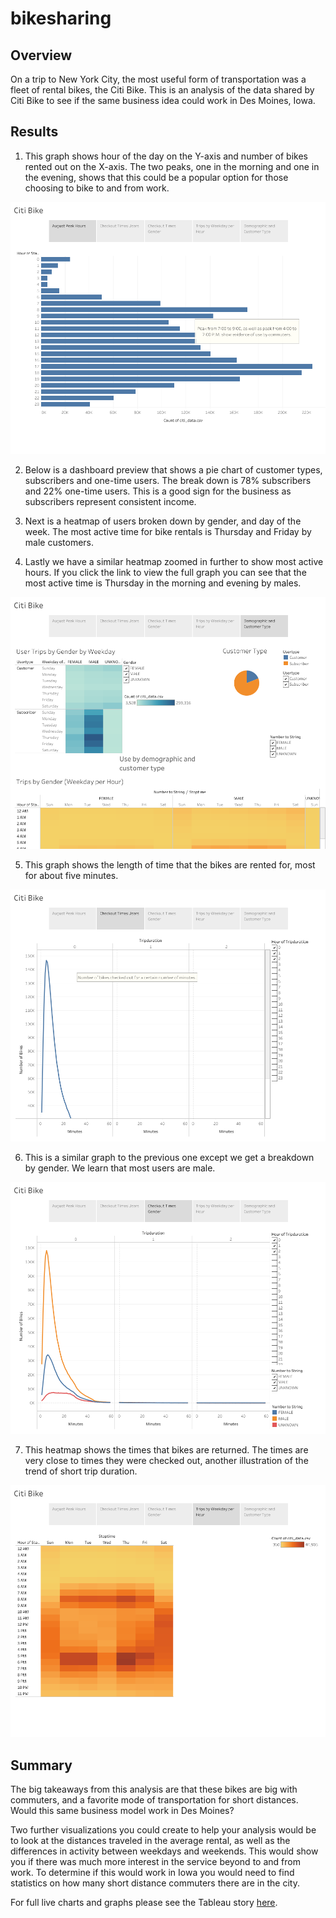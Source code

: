 # bikesharing

## Overview
On a trip to New York City, the most useful form of transportation was a fleet of rental bikes, the Citi Bike. This is an analysis of the data shared by Citi Bike to see if the same business idea could work in Des Moines, Iowa.

## Results
1. This graph shows hour of the day on the Y-axis and number of bikes rented out on the X-axis. The two peaks, one in the morning and one in the evening, shows that this could be a popular option for those choosing to bike to and from work.

![August Peak Hours](https://raw.githubusercontent.com/BlueSkies503/bikesharing/main/images/August_peak.png)

2. Below is a dashboard preview that shows a pie chart of customer types, subscribers and one-time users. The break down is 78% subscribers and 22% one-time users. This is a good sign for the business as subscribers represent consistent income.

3. Next is a heatmap of users broken down by gender, and day of the week. The most active time for bike rentals is Thursday and Friday by male customers.

4. Lastly we have a similar heatmap zoomed in further to show most active hours. If you click the link to view the full graph you can see that the most active time is Thursday in the morning and evening by males.

![Dashboard](https://raw.githubusercontent.com/BlueSkies503/bikesharing/main/images/Demographic_and_type.png)

5. This graph shows the length of time that the bikes are rented for, most for about five minutes.

![Trip Duration](https://raw.githubusercontent.com/BlueSkies503/bikesharing/main/images/checkout_time.png)

6. This is a similar graph to the previous one except we get a breakdown by gender. We learn that most users are male.

![Trip Duration by Gender](https://raw.githubusercontent.com/BlueSkies503/bikesharing/main/images/checkout_time_gender.png)

7. This heatmap shows the times that bikes are returned. The times are very close to times they were checked out, another illustration of the trend of short trip duration.

![Trip Stoptime](https://raw.githubusercontent.com/BlueSkies503/bikesharing/main/images/weekday_per_hour.png)

## Summary
The big takeaways from this analysis are that these bikes are big with commuters, and a favorite mode of transportation for short distances. Would this same business model work in Des Moines?

Two further visualizations you could create to help your analysis would be to look at the distances traveled in the average rental, as well as the differences in activity between weekdays and weekends. This would show you if there was much more interest in the service beyond to and from work. To determine if this would work in Iowa you would need to find statistics on how many short distance commuters there are in the city.

For full live charts and graphs please see the Tableau story
[here](https://public.tableau.com/app/profile/hunter.matthews1794/viz/CitiBikeAnalysis_16632084148620/CitiBike?publish=yes).
